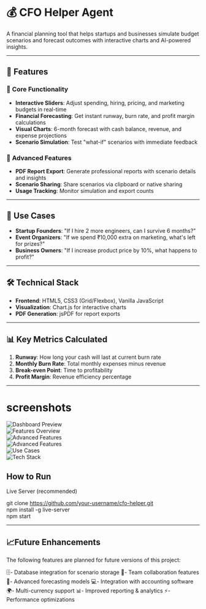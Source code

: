 # 💰 **CFO Helper Agent**

A financial planning tool that helps startups and businesses simulate budget scenarios and forecast outcomes with interactive charts and AI-powered insights.

---

## 🚀 **Features**

### 🔹 **Core Functionality**
- **Interactive Sliders**: Adjust spending, hiring, pricing, and marketing budgets in real-time  
- **Financial Forecasting**: Get instant runway, burn rate, and profit margin calculations  
- **Visual Charts**: 6-month forecast with cash balance, revenue, and expense projections  
- **Scenario Simulation**: Test "what-if" scenarios with immediate feedback  

### 🔹 **Advanced Features**
- **PDF Report Export**: Generate professional reports with scenario details and insights  
- **Scenario Sharing**: Share scenarios via clipboard or native sharing  
- **Usage Tracking**: Monitor simulation and export counts  

---

## 🎯 **Use Cases**
- **Startup Founders**: "If I hire 2 more engineers, can I survive 6 months?"  
- **Event Organizers**: "If we spend ₹10,000 extra on marketing, what's left for prizes?"  
- **Business Owners**: "If I increase product price by 10%, what happens to profit?"  

---

## 🛠 **Technical Stack**
- **Frontend**: HTML5, CSS3 (Grid/Flexbox), Vanilla JavaScript  
- **Visualization**: Chart.js for interactive charts  
- **PDF Generation**: jsPDF for report exports  

---


## 📊 **Key Metrics Calculated**
1. **Runway**: How long your cash will last at current burn rate  
2. **Monthly Burn Rate**: Total monthly expenses minus revenue  
3. **Break-even Point**: Time to profitability  
4. **Profit Margin**: Revenue efficiency percentage
   
---

#  **screenshots**

![Dashboard Preview](images/622aabeaea8e44ad9dc4cb584a4fc126.jpg)  
![Features Overview](images/9906d0334f3742f5a030cf05e50b3abf.jpg)  
![Advanced Features](images/fdd1fb5ec3b1441a8a74855dec4f4102.jpg)  
![Advanced Features](images/WhatsApp_Image_2025-09-19_at_18.09.59_104f2c01.jpg)  
![Use Cases](images/73886ee3384348a78d1aeb492c7b525f.jpg)  
![Tech Stack](images/fdeff4059a144a5083a35e9908659fb7.jpg)  



## How to Run

Live Server (recommended)

git clone https://github.com/your-username/cfo-helper.git  
npm install -g live-server  
npm start

---

## 📈Future Enhancements

The following features are planned for future versions of this project:

🗄️- Database integration for scenario storage
🤝- Team collaboration features
🔮- Advanced forecasting models
💻- Integration with accounting software
🌍- Multi-currency support
📊- Improved reporting & analytics
⚡- Performance optimizations




